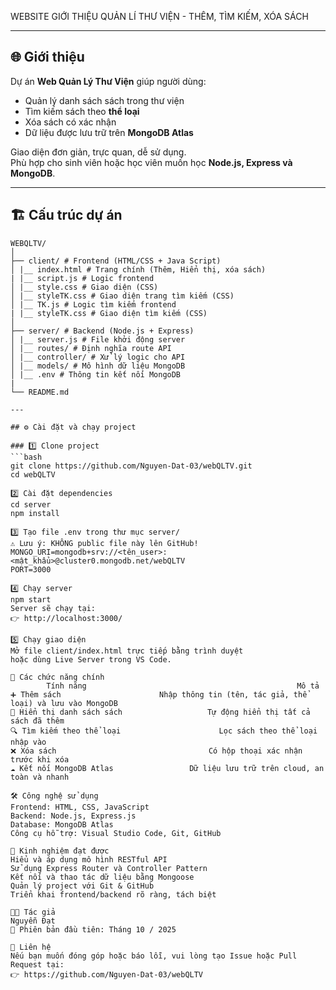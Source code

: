WEBSITE GIỚI THIỆU QUẢN LÍ THƯ VIỆN - THÊM, TÌM KIẾM, XÓA SÁCH

---

## 🌐 Giới thiệu

Dự án **Web Quản Lý Thư Viện** giúp người dùng:
- Quản lý danh sách sách trong thư viện
- Tìm kiếm sách theo **thể loại**
- Xóa sách có xác nhận  
- Dữ liệu được lưu trữ trên **MongoDB Atlas**

Giao diện đơn giản, trực quan, dễ sử dụng.  
Phù hợp cho sinh viên hoặc học viên muốn học **Node.js, Express và MongoDB**.

---

## 🏗️ Cấu trúc dự án

```plaintext
WEBQLTV/
│
├── client/ # Frontend (HTML/CSS + Java Script)
│ |__ index.html # Trang chính (Thêm, Hiển thị, xóa sách)
| |__ script.js # Logic frontend
│ |__ style.css # Giao diện (CSS)
│ |__ styleTK.css # Giao diện trang tìm kiếm (CSS)
│ |__ TK.js # Logic tìm kiếm frontend
| |__ styleTK.css # Giao diện tìm kiếm (CSS)
│
├── server/ # Backend (Node.js + Express)
│ |__ server.js # File khởi động server
│ |__ routes/ # Định nghĩa route API
│ |__ controller/ # Xử lý logic cho API
│ |__ models/ # Mô hình dữ liệu MongoDB
│ |__ .env # Thông tin kết nối MongoDB
|
└── README.md

---

## ⚙️ Cài đặt và chạy project

### 1️⃣ Clone project
```bash
git clone https://github.com/Nguyen-Dat-03/webQLTV.git
cd webQLTV

2️⃣ Cài đặt dependencies
cd server
npm install

3️⃣ Tạo file .env trong thư mục server/
⚠️ Lưu ý: KHÔNG public file này lên GitHub!
MONGO_URI=mongodb+srv://<tên_user>:<mật_khẩu>@cluster0.mongodb.net/webQLTV
PORT=3000

4️⃣ Chạy server
npm start
Server sẽ chạy tại:
👉 http://localhost:3000/

5️⃣ Chạy giao diện
Mở file client/index.html trực tiếp bằng trình duyệt
hoặc dùng Live Server trong VS Code.

🧩 Các chức năng chính
        Tính năng	                                            Mô tả
➕ Thêm sách	                     Nhập thông tin (tên, tác giả, thể loại) và lưu vào MongoDB
📜 Hiển thị danh sách sách	                Tự động hiển thị tất cả sách đã thêm
🔍 Tìm kiếm theo thể loại	                  Lọc sách theo thể loại nhập vào
❌ Xóa sách	                                Có hộp thoại xác nhận trước khi xóa
☁️ Kết nối MongoDB Atlas	             Dữ liệu lưu trữ trên cloud, an toàn và nhanh

🛠️ Công nghệ sử dụng
Frontend: HTML, CSS, JavaScript
Backend: Node.js, Express.js
Database: MongoDB Atlas
Công cụ hỗ trợ: Visual Studio Code, Git, GitHub

🧠 Kinh nghiệm đạt được
Hiểu và áp dụng mô hình RESTful API
Sử dụng Express Router và Controller Pattern
Kết nối và thao tác dữ liệu bằng Mongoose
Quản lý project với Git & GitHub
Triển khai frontend/backend rõ ràng, tách biệt

🧑‍💻 Tác giả
Nguyễn Đạt
📅 Phiên bản đầu tiên: Tháng 10 / 2025

💬 Liên hệ
Nếu bạn muốn đóng góp hoặc báo lỗi, vui lòng tạo Issue hoặc Pull Request tại:
👉 https://github.com/Nguyen-Dat-03/webQLTV